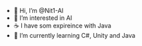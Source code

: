 - 👋 Hi, I’m @Nit1-AI
- 👀 I’m interested in AI
- ☕ I have som expireince with Java 
- 🌱 I’m currently learning C#, Unity and Java
